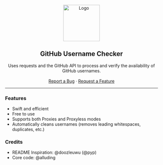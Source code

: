 <div id="top"></div>

<br/>
<div align="center">
  <a href="https://github.com/alluding/GitHub-Username-Checker">
    <img src="https://i.imgur.com/c3vgTg2.png" alt="Logo" width="120" height="120">
  </a>
  
  <h2 align="center">GitHub Username Checker</h3>

  <p align="center">
    Uses requests and the GitHub API to process and verify the availability of GitHub usernames.
    <br />
    <br />
    <a href="https://github.com/alluding/GitHub-Username-Checker/issues">Report a Bug</a>
    ·
    <a href="https://github.com/alluding/GitHub-Username-Checker/issues">Request a Feature</a>
  </p>
</div>
  
---------------------------------------

### Features
* Swift and efficient
* Free to use
* Supports both Proxies and Proxyless modes
* Automatically cleans usernames (removes leading whitespaces, duplicates, etc.)

### Credits
* README Inspiration: @doozleuwu (@pyp)
* Core code: @alluding

